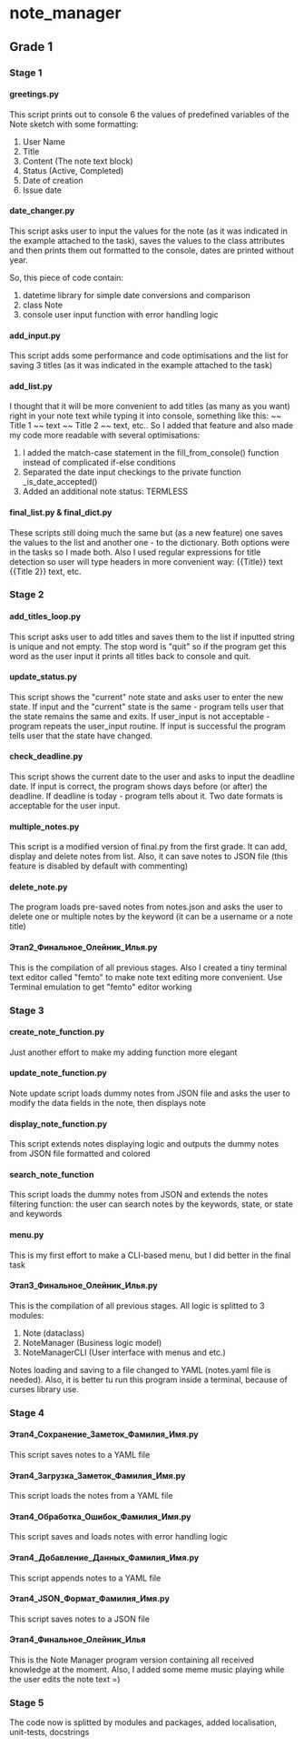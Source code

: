 # note_manager
## Grade 1
### Stage 1
#### greetings.py
This script prints out to console 6 the values of predefined 
variables of the Note sketch with some formatting:

1. User Name
2. Title
3. Content (The note text block)
4. Status (Active, Completed)
5. Date of creation
6. Issue date
#### date_changer.py
This script asks user to input the values for the note 
(as it was indicated in the example attached to the task),
saves the values to the class attributes and then prints 
them out formatted to the console, dates are printed without year.

So, this piece of code contain:

1. datetime library for simple date conversions and comparison
2. class Note
3. console user input function with error handling logic
#### add_input.py
This script adds some performance and code optimisations and 
the list for saving 3 titles (as it was indicated in the example 
attached to the task)
#### add_list.py
I thought that it will be more convenient to add titles 
(as many as you want) right in your note text while typing
it into console, something like this:
~~ Title 1 ~~ text ~~ Title 2 ~~ text, etc..
So I added that feature and also made my code 
more readable with several optimisations: 

1. I added the match-case statement in the fill_from_console() 
function instead of complicated if-else conditions
2. Separated the date input checkings to the private 
function _is_date_accepted()
3. Added an additional note status: TERMLESS
#### final_list.py & final_dict.py
These scripts still doing much the same but (as a new feature) 
one saves the values to the list and another one - to the dictionary.
Both options were in the tasks so I made both. Also I used
regular expressions for title detection so user will type
headers in more convenient way: {{Title}} text {{Title 2}} text, etc.
### Stage 2
#### add_titles_loop.py
This script asks user to add titles and saves them to the list if inputted
string is unique and not empty. The stop word is "quit" so if the program
get this word as the user input it prints all titles back to console and quit.
#### update_status.py
This script shows the "current" note state and asks user to enter the new state. If input
and the "current" state is the same - program tells user that the state remains the same
and exits. If user_input is not acceptable - program repeats the user_input routine.
If input is successful the program tells user that the state have changed.
#### check_deadline.py
This script shows the current date to the user and asks to input the deadline date.
If input is correct, the program shows days before (or after) the deadline. If deadline
is today - program tells about it. Two date formats is acceptable for the user input. 
#### multiple_notes.py
This script is a modified version of final.py from the first grade. It can add, display
and delete notes from list. Also, it can save notes to JSON file (this feature is disabled
by default with commenting)
#### delete_note.py
The program loads pre-saved notes from notes.json and asks the user to delete one or
multiple notes by the keyword (it can be a username or a note title)
#### Этап2_Финальное_Олейник_Илья.py
This is the compilation of all previous stages. Also I created a tiny terminal text editor
called "femto" to make note text editing more convenient. Use Terminal emulation to get
"femto" editor working
### Stage 3
#### create_note_function.py
Just another effort to make my adding function more elegant
#### update_note_function.py
Note update script loads dummy notes from JSON file and asks the user to modify the data fields
in the note, then displays note
#### display_note_function.py
This script extends notes displaying logic and outputs the dummy notes from JSON file formatted 
and colored
#### search_note_function
This script loads the dummy notes from JSON and extends the notes filtering function: the user can
search notes by the keywords, state, or state and keywords
#### menu.py
This is my first effort to make a CLI-based menu, but I did better in the final task
#### Этап3_Финальное_Олейник_Илья.py
This is the compilation of all previous stages. 
All logic is splitted to 3 modules:
1. Note (dataclass)
2. NoteManager (Business logic model)
3. NoteManagerCLI (User interface with menus and etc.)

Notes loading and saving to a file changed to YAML (notes.yaml file is needed). Also, it is better
tu run this program inside a terminal, because of curses library use.
### Stage 4
#### Этап4_Сохранение_Заметок_Фамилия_Имя.py
This script saves notes to a YAML file
#### Этап4_Загрузка_Заметок_Фамилия_Имя.py
This script loads the notes from a YAML file
#### Этап4_Обработка_Ошибок_Фамилия_Имя.py
This script saves and loads notes with error handling logic
#### Этап4_Добавление_Данных_Фамилия_Имя.py
This script appends notes to a YAML file
#### Этап4_JSON_Формат_Фамилия_Имя.py
This script saves notes to a JSON file
#### Этап4_Финальное_Олейник_Илья
This is the Note Manager program version containing all received knowledge at the moment. 
Also, I added some meme music playing while the user edits the note text =)
### Stage 5
The code now is splitted by modules and packages, added localisation, unit-tests, docstrings
